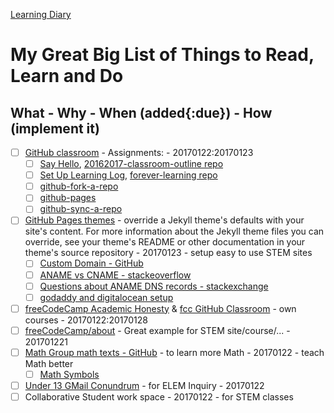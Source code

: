 [Learning Diary](./readme.md)

# My Great Big List of Things to Read, Learn and Do

## What - Why - When (added{:due}) - How (implement it)

- [ ] [GitHub classroom](https://classroom.github.com/classrooms/17445834-2016-2017-ap-csp-i2cs) -  Assignments:  - 20170122:20170123
    - [ ] [Say Hello](https://classroom.github.com/assignment-invitations/1530a34b6103959d1b448bea84c51d73), [20162017-classroom-outline repo](https://github.com/templetontitan/20162017-classroom-outline)
    - [ ] [Set Up Learning Log](https://classroom.github.com/assignment-invitations/036035f4d79c5ffac8af470966f0b948),  [forever-learning repo](https://github.com/templetontitan/forever-learning)
    - [ ] [github-fork-a-repo](https://github.com/templetontitan/20162017-classroom-outline/blob/master/knowledge/github-fork-a-repo.md)
    - [ ] [github-pages](https://github.com/templetontitan/20162017-classroom-outline/blob/master/knowledge/github-pages.md)
    - [ ] [github-sync-a-repo](https://github.com/templetontitan/20162017-classroom-outline/blob/master/knowledge/github-sync-a-repo.md)
- [ ] [GitHub Pages themes](https://github.com/pages-themes) - override a Jekyll theme's defaults with your site's content. For more information about the Jekyll theme files you can override, see your theme's README or other documentation in your theme's source repository - 20170123 - setup easy to use STEM sites
    - [ ] [Custom Domain - GitHub](https://help.github.com/articles/using-a-custom-domain-with-github-pages/)
    - [ ] [ANAME vs CNAME - stackeoverflow](https://stackoverflow.com/questions/37362002/a-record-vs-cname-record-for-custom-domain)
    - [ ] [Questions about ANAME DNS records - stackexchange](https://webmasters.stackexchange.com/questions/89756/questions-about-aname-dns-records)
    - [ ] [godaddy and digitalocean setup](https://www.digitalocean.com/community/questions/i-have-a-godaddy-domain-but-my-site-is-hosted-on-digitalocean-how-do-i-forward-emails-using-godaddys-free-email-forwarding)
- [ ] [freeCodeCamp Academic Honesty](https://www.freecodecamp.com/academic-honesty) & [fcc GitHub Classroom](https://github.com/templetontitan/20162017-classroom-outline/blob/master/practice/freecodecamp.md) - own courses - 20170122:20170128
- [ ] [freeCodeCamp/about](https://www.freecodecamp.com/about/) - Great example for STEM site/course/... - 201701221
- [ ] [Math Group math texts - GitHub](https://github.com/B3nszy/The-Math-Group) - to learn more Math - 20170122 - teach Math better
  - [ ] [Math Symbols](http://www.rapidtables.com/math/symbols/Basic_Math_Symbols.htm)
- [ ] [Under 13 GMail Conundrum](https://blog.skilstak.io/under-13-gmail-conundrum-743fabe77549#.71usmpksy) - for ELEM Inquiry - 20170122
- [ ] Collaborative Student work space - 20170122 - for STEM classes
